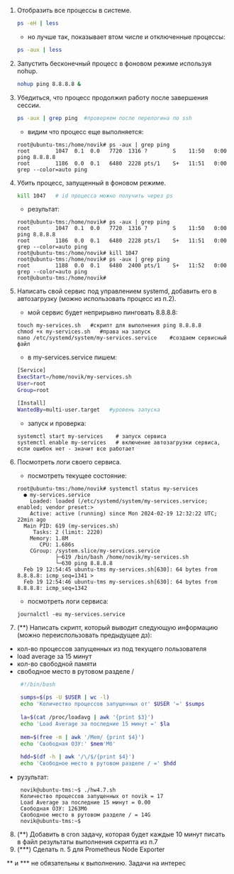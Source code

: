 1. Отобразить все процессы в системе.
   ```bash
   ps -eH | less
   ```
    - но лучше так, показывает втом числе и отключенные процессы:
   
   ```bash
   ps -aux | less
   ```
2. Запустить бесконечный процесс в фоновом режиме используя nohup.
   ```bash
   nohup ping 8.8.8.8 &
   ```
   
3. Убедиться, что процесс продолжил работу после завершения сессии.
   ```bash
   ps -aux | grep ping  #проверяем после перелогина по ssh
   ```
   - видим что процесс еще выполняется:  
   ```console
   root@ubuntu-tms:/home/novik# ps -aux | grep ping
   root        1047  0.1  0.0   7720  1316 ?        S    11:50   0:00 ping 8.8.8.8
   root        1186  0.0  0.1   6480  2228 pts/1    S+   11:51   0:00 grep --color=auto ping
   ```
   
4. Убить процесс, запущенный в фоновом режиме.
   ```bash
   kill 1047   # id процесса можно получить через ps
   ```
   - результат:
   ```console
   root@ubuntu-tms:/home/novik# ps -aux | grep ping
   root        1047  0.1  0.0   7720  1316 ?        S    11:50   0:00 ping 8.8.8.8
   root        1186  0.0  0.1   6480  2228 pts/1    S+   11:51   0:00 grep --color=auto ping
   root@ubuntu-tms:/home/novik# kill 1047
   root@ubuntu-tms:/home/novik# ps -aux | grep ping
   root        1188  0.0  0.1   6480  2400 pts/1    S+   11:52   0:00 grep --color=auto ping
   root@ubuntu-tms:/home/novik#
   ```
5. Написать свой сервис под управлением systemd, добавить его в автозагрузку (можно использовать процесс из п.2).
   - мой сервис будет неприрывно пинговать 8.8.8.8:
   ```console
   touch my-services.sh   #скрипт для выполнения ping 8.8.8.8
   chmod +x my-services.sh   #права на запуск
   nano /etc/systemd/system/my-services.service    #создаем сервисный файл
   ```
   - в my-services.service пишем:
   ```bash
   [Service]
   ExecStart=/home/novik/my-services.sh  
   User=root
   Group=root

   [Install]
   WantedBy=multi-user.target   #уровень запуска
   ```
   - запуск и проверка:
   ```console
   systemctl start my-services    # запуск сервиса
   systemctl enable my-services   # включение автозагрузки сервиса, если ошибок нет - значит все работает
   ```
   
6. Посмотреть логи своего сервиса.
   - посмотреть текущее состояние:
     
    ```console  
    root@ubuntu-tms:/home/novik# systemctl status my-services
      ● my-services.service
        Loaded: loaded (/etc/systemd/system/my-services.service; enabled; vendor preset:>
        Active: active (running) since Mon 2024-02-19 12:32:22 UTC; 22min ago
      Main PID: 619 (my-services.sh)
         Tasks: 2 (limit: 2220)
        Memory: 1.8M
           CPU: 1.686s
        CGroup: /system.slice/my-services.service
                ├─619 /bin/bash /home/novik/my-services.sh
                └─630 ping 8.8.8.8
      Feb 19 12:54:45 ubuntu-tms my-services.sh[630]: 64 bytes from 8.8.8.8: icmp_seq=1341 >
      Feb 19 12:54:46 ubuntu-tms my-services.sh[630]: 64 bytes from 8.8.8.8: icmp_seq=1342   
    ```


   - посмотреть логи сервиса:
   ```console
   journalctl -eu my-services.service
   ```
7. (**) Написать скрипт, который выводит следующую информацию (можно переиспользовать предыдущее дз):  
- кол-во процессов запущенных из под текущего пользователя
- load average за 15 минут
- кол-во свободной памяти
- свободное место в рутовом разделе /
  ```bash
   #!/bin/bash
   
   sumps=$(ps -U $USER | wc -l)
   echo 'Количество процессов запущенных от' $USER '=' $sumps
   
   la=$(cat /proc/loadavg | awk '{print $3}')
   echo 'Load Average за последние 15 минут =' $la
   
   mem=$(free -m | awk '/Mem/ {print $4}')
   echo 'Свободная ОЗУ:' $mem'Мб'
   
   hdd=$(df -h | awk '/\/$/{print $4}')
   echo 'Свободное место в рутовом разделе / =' $hdd
  ```
- рузультат:
  ```console
   novik@ubuntu-tms:~$ ./hw4.7.sh
   Количество процессов запущенных от novik = 17
   Load Average за последние 15 минут = 0.00
   Свободная ОЗУ: 1263Мб
   Свободное место в рутовом разделе / = 14G
   novik@ubuntu-tms:~$
  ```
8. (**) Добавить в cron задачу, которая будет каждые 10 минут писать в файл результаты выполнения скрипта из п.7
9. (***) Сделать п. 5 для Prometheus Node Exporter

** и *** не обязательны к выполнению. Задачи на интерес
